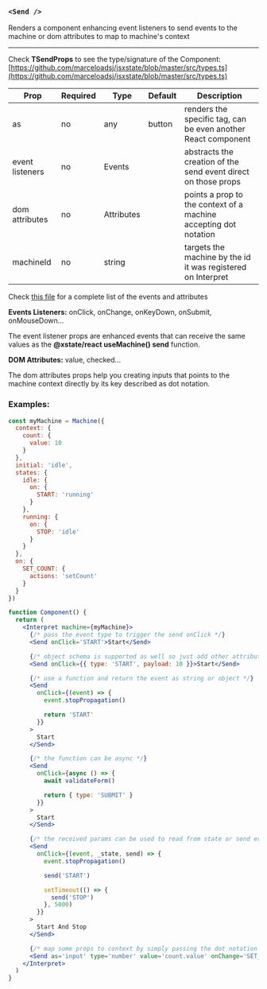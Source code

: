 ### `<Send />`

Renders a component enhancing event listeners to send events to the machine or dom attributes to map to machine's context

---

Check **TSendProps** to see the type/signature of the Component:
[https://github.com/marceloadsj/jsxstate/blob/master/src/types.ts](https://github.com/marceloadsj/jsxstate/blob/master/src/types.ts)

| Prop            | Required | Type       | Default | Description                                                      |
| --------------- | -------- | ---------- | ------- | ---------------------------------------------------------------- |
| as              | no       | any        | button  | renders the specific tag, can be even another React component    |
| event listeners | no       | Events     |         | abstracts the creation of the send event direct on those props   |
| dom attributes  | no       | Attributes |         | points a prop to the context of a machine accepting dot notation |
| machineId       | no       | string     |         | targets the machine by the id it was registered on Interpret     |

Check [this file](https://github.com/marceloadsj/jsxstate/blob/master/src/constants/index.tsx) for a complete list of the events and attributes

**Events Listeners:** onClick, onChange, onKeyDown, onSubmit, onMouseDown...

The event listener props are enhanced events that can receive the same values as the **@xstate/react useMachine() send** function.

**DOM Attributes:** value, checked...

The dom attributes props help you creating inputs that points to the machine context directly by its key described as dot notation.

### Examples:

```jsx
const myMachine = Machine({
  context: {
    count: {
      value: 10
    }
  },
  initial: 'idle',
  states: {
    idle: {
      on: {
        START: 'running'
      }
    },
    running: {
      on: {
        STOP: 'idle'
      }
    }
  },
  on: {
    SET_COUNT: {
      actions: 'setCount'
    }
  }
})

function Component() {
  return (
    <Interpret machine={myMachine}>
      {/* pass the event type to trigger the send onClick */}
      <Send onClick='START'>Start</Send>

      {/* object schema is supported as well so just add other attributes */}
      <Send onClick={{ type: 'START', payload: 10 }}>Start</Send>

      {/* use a function and return the event as string or object */}
      <Send
        onClick={(event) => {
          event.stopPropagation()

          return 'START'
        }}
      >
        Start
      </Send>

      {/* the function can be async */}
      <Send
        onClick={async () => {
          await validateForm()

          return { type: 'SUBMIT' }
        }}
      >
        Start
      </Send>

      {/* the received params can be used to read from state or send events */}
      <Send
        onClick={(event, _state, send) => {
          event.stopPropagation()

          send('START')

          setTimeout(() => {
            send('STOP')
          }, 5000)
        }}
      >
        Start And Stop
      </Send>

      {/* map some props to context by simply passing the dot notation */}
      <Send as='input' type='number' value='count.value' onChange='SET_COUNT' />
    </Interpret>
  )
}
```
